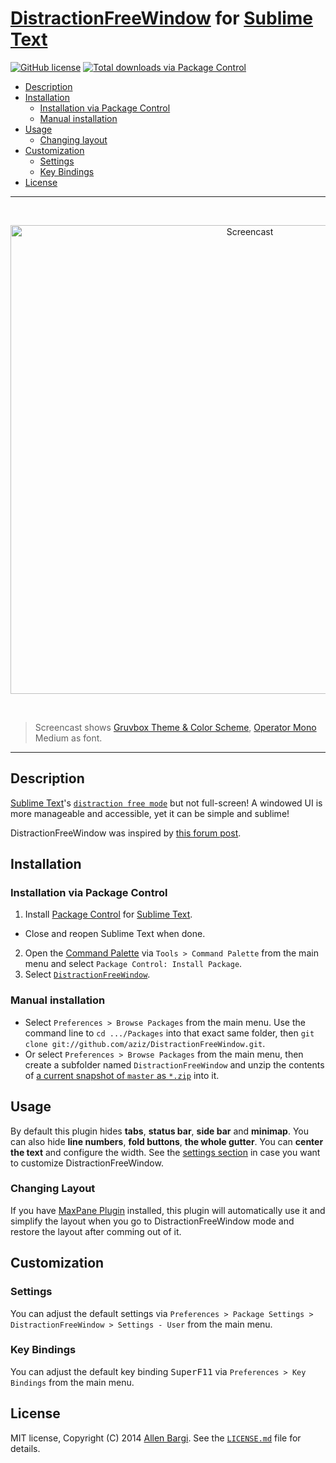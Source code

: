 # [DistractionFreeWindow](https://github.com/aziz/DistractionFreeWindow) for [Sublime Text](https://www.sublimetext.com)

[![GitHub license](https://img.shields.io/github/license/aziz/DistractionFreeWindow.svg?style=flat-square)](https://github.com/aziz/DistractionFreeWindow/blob/master/LICENSE.md)
[![Total downloads via Package Control](https://img.shields.io/packagecontrol/dt/DistractionFreeWindow.svg?style=flat-square)](https://packagecontrol.io/packages/DistractionFreeWindow)

* [Description](#description)
* [Installation](#installation)
  * [Installation via Package Control](#installation-via-package-control)
  * [Manual installation](#manual-installation)
* [Usage](#usage)
  * [Changing layout](#changing-layout)
* [Customization](#customization)
  * [Settings](#settings)
  * [Key Bindings](#key-bindings)
* [License](#license)

---

<br>

<p align="center">
  <img width="750" src="docs/screencast.gif" alt="Screencast">
</p>

<br>

> Screencast shows [Gruvbox Theme & Color Scheme](https://github.com/Briles/gruvbox), [Operator Mono](http://www.typography.com/fonts/operator/overview) Medium as font.

---

## Description

[Sublime Text](https://www.sublimetext.com)'s [`distraction free mode`](https://www.sublimetext.com/docs/3/distraction_free.html) but not full-screen!
A windowed UI is more manageable and accessible, yet it can be simple and sublime!

DistractionFreeWindow was inspired by [this forum post](https://forum.sublimetext.com/t/non-fullscreen-distraction-free-mode/12343).

## Installation

### Installation via Package Control

1. Install [Package Control](https://packagecontrol.io/installation) for [Sublime Text](https://www.sublimetext.com).
  * Close and reopen Sublime Text when done.
2. Open the [Command Palette](http://docs.sublimetext.info/en/latest/extensibility/command_palette.html) via `Tools > Command Palette` from the main menu and select `Package Control: Install Package`.
3. Select [`DistractionFreeWindow`](https://packagecontrol.io/packages/DistractionFreeWindow).

### Manual installation

* Select `Preferences > Browse Packages` from the main menu. Use the command line to `cd .../Packages` into that exact same folder, then `git clone git://github.com/aziz/DistractionFreeWindow.git`.
* Or select `Preferences > Browse Packages` from the main menu, then create a subfolder named `DistractionFreeWindow` and unzip the contents of [a current snapshot of `master` as `*.zip`](https://github.com/aziz/DistractionFreeWindow/archive/master.zip) into it.

## Usage

By default this plugin hides **tabs**, **status bar**, **side bar** and **minimap**.
You can also hide **line numbers**, **fold buttons**, **the whole gutter**.
You can **center the text** and configure the width.
See the [settings section](#settings) in case you want to customize DistractionFreeWindow.

### Changing Layout

If you have [MaxPane Plugin](https://sublime.wbond.net/packages/MaxPane) installed, this plugin will automatically use it and simplify the layout when you go to DistractionFreeWindow mode and restore the layout after comming out of it.

## Customization

### Settings

You can adjust the default settings via `Preferences > Package Settings > DistractionFreeWindow > Settings - User` from the main menu.

### Key Bindings

You can adjust the default key binding <kbd>Super</kbd><kbd>F11</kbd> via `Preferences > Key Bindings` from the main menu.

## License

MIT license, Copyright (C) 2014 [Allen Bargi](https://github.com/aziz). See the [`LICENSE.md`](LICENSE.md) file for details.
